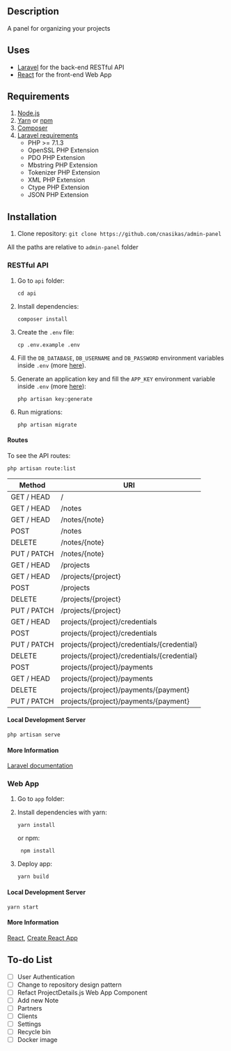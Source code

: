 ## Description

A panel for organizing your projects

## Uses

 - [Laravel](https://laravel.com) for the back-end RESTful API
 - [React](https://reactjs.org/) for the front-end Web App

## Requirements

 1. [Node.js](http://nodejs.org)
 2. [Yarn](https://yarnpkg.com/en/) or [npm](https://www.npmjs.com/)
 3. [Composer](https://getcomposer.org/)
 4. [Laravel requirements](https://laravel.com/docs/5.6#server-requirements)
	- PHP >= 7.1.3
	- OpenSSL PHP Extension
	- PDO PHP Extension
	- Mbstring PHP Extension
	- Tokenizer PHP Extension
	- XML PHP Extension
	- Ctype PHP Extension
	- JSON PHP Extension

## Installation

 1. Clone repository:
     `git clone https://github.com/cnasikas/admin-panel`

All the paths are relative to `admin-panel` folder

### RESTful API

 1. Go to `api` folder:

	```
	cd api
	```
 2. Install dependencies:

	 ```
	 composer install
	 ```
 3. Create the `.env` file:

	 ```
	 cp .env.example .env
	 ```
 4. Fill the `DB_DATABASE`, `DB_USERNAME` and `DB_PASSWORD` environment variables inside `.env` (more [here](https://laravel.com/docs/5.6/configuration#environment-configuration)).
 5. Generate an application key and fill the `APP_KEY` environment variable inside `.env` (more [here](https://laravel.com/docs/5.6/configuration#environment-configuration)):

	 ```
	 php artisan key:generate
	```  
 6. Run migrations:

	 ```
	 php artisan migrate
	 ```

#### Routes
To see the API routes:

```
php artisan route:list
```


| Method | URI |
|--|--|
| GET / HEAD | / |
| GET / HEAD | /notes |
| GET / HEAD | /notes/{note} |
| POST | /notes |
| DELETE | /notes/{note} |
| PUT / PATCH | /notes/{note} |
| GET / HEAD | /projects |
| GET / HEAD | /projects/{project} |
| POST | /projects |
| DELETE | /projects/{project} |
| PUT / PATCH | /projects/{project} |
| GET / HEAD  | projects/{project}/credentials |
| POST      | projects/{project}/credentials |
| PUT / PATCH | projects/{project}/credentials/{credential} |
| DELETE    | projects/{project}/credentials/{credential} |
| POST      | projects/{project}/payments |
| GET / HEAD  | projects/{project}/payments |
| DELETE    | projects/{project}/payments/{payment} |
| PUT / PATCH | projects/{project}/payments/{payment} |

#### Local Development Server

```
php artisan serve
 ```

#### More Information

[Laravel documentation](https://laravel.com/docs/5.6)

### Web App

 1. Go to `app` folder:
 2. Install dependencies with yarn:

	 ```
	 yarn install
	 ```
	or npm:

	```
	 npm install
	 ```
3. Deploy app:

	 ```
	 yarn build
	 ```

#### Local Development Server

```
yarn start
 ```

#### More Information

[React](https://reactjs.org/), [Create React App](https://github.com/facebook/create-react-app)

## To-do List

- [ ] User Authentication
- [ ] Change to repository design pattern
- [ ] Refact ProjectDetails.js Web App Component
- [ ] Add new Note
- [ ] Partners
- [ ] Clients
- [ ] Settings
- [ ] Recycle bin
- [ ] Docker image
